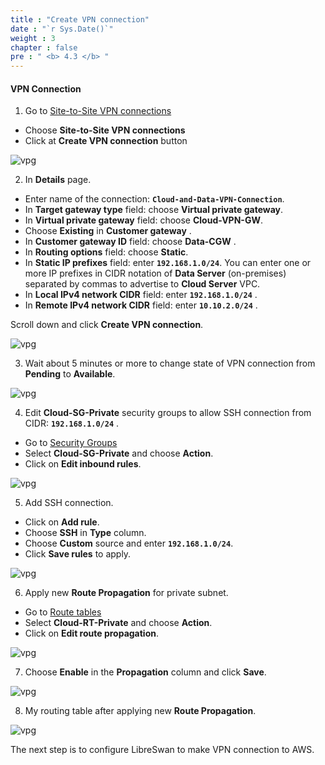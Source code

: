 ```yaml
---
title : "Create VPN connection"
date : "`r Sys.Date()`"
weight : 3
chapter : false
pre : " <b> 4.3 </b> "
---
```



#### **VPN Connection**

1. Go to [Site-to-Site VPN connections](https://console.aws.amazon.com/vpcconsole/home#VpnConnections:)
  + Choose **Site-to-Site VPN connections**
  + Click at **Create VPN connection** button

![vpg](/aws-fcj/images/4.sitetositevpn/vpn-01.png)


2. In **Details** page.
  + Enter name of the connection: **`Cloud-and-Data-VPN-Connection`**.
  + In **Target gateway type** field: choose **Virtual private gateway**.
  + In **Virtual private gateway** field: choose **Cloud-VPN-GW**.
  + Choose **Existing** in **Customer gateway**  .
  + In **Customer gateway ID** field: choose **Data-CGW**  .
  + In **Routing options** field: choose **Static**.
  + In **Static IP prefixes** field: enter **`192.168.1.0/24`**. You can enter one or more IP prefixes in CIDR notation of **Data Server** (on-premises) separated by commas to advertise to **Cloud Server** VPC.
  + In **Local IPv4 network CIDR** field: enter **`192.168.1.0/24`**  .
  + In **Remote IPv4 network CIDR** field: enter **`10.10.2.0/24`**  .

  Scroll down and click **Create VPN connection**.



![vpg](/aws-fcj/images/4.sitetositevpn/vpn-02.png)

3. Wait about 5 minutes or more to change state of VPN connection from **Pending** to **Available**.

![vpg](/aws-fcj/images/4.sitetositevpn/vpn-03.png)

4. Edit **Cloud-SG-Private** security groups to allow SSH connection from CIDR: **`192.168.1.0/24`** .
  + Go to [Security Groups](https://console.aws.amazon.com/vpcconsole/home#SecurityGroups:)
  + Select **Cloud-SG-Private** and choose **Action**.
  + Click on **Edit inbound rules**.


![vpg](/aws-fcj/images/4.sitetositevpn/vpn-04.png)

5. Add SSH connection.
  + Click on **Add rule**.
  + Choose **SSH** in **Type** column.
  + Choose **Custom** source and enter **`192.168.1.0/24`**.
  + Click **Save rules** to apply.

![vpg](/aws-fcj/images/4.sitetositevpn/vpn-05.png)


6. Apply new **Route Propagation** for private subnet.
  + Go to [Route tables](https://console.aws.amazon.com/vpcconsole/home#RouteTables:)
  + Select **Cloud-RT-Private** and choose **Action**.
  + Click on **Edit route propagation**.

![vpg](/aws-fcj/images/4.sitetositevpn/vpn-06.png)

7. Choose **Enable** in the **Propagation** column and click **Save**.

![vpg](/aws-fcj/images/4.sitetositevpn/vpn-07.png)

8. My routing table after applying new **Route Propagation**.

![vpg](/aws-fcj/images/4.sitetositevpn/vpn-08.png)


The next step is to configure LibreSwan to make VPN connection to AWS.